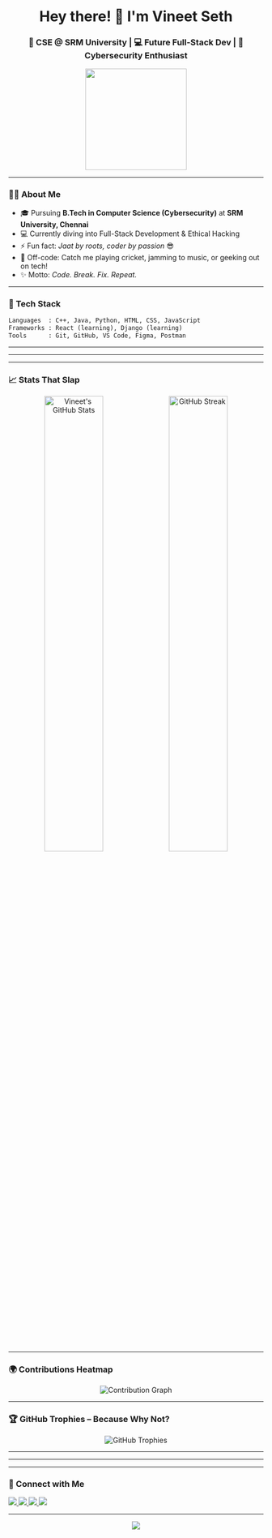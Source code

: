 <h1 align="center">Hey there! 👋 I'm Vineet Seth</h1>
<h3 align="center">🚀 CSE @ SRM University | 💻 Future Full-Stack Dev | 🔐 Cybersecurity Enthusiast</h3>

<p align="center">
  <img src="https://media.giphy.com/media/du3J3cXyzhj75IOgvA/giphy.gif" width="200" />
</p>

---

### 👨‍💻 About Me
- 🎓 Pursuing **B.Tech in Computer Science (Cybersecurity)** at **SRM University, Chennai**  
- 💻 Currently diving into Full-Stack Development & Ethical Hacking  
- ⚡ Fun fact: *Jaat by roots, coder by passion* 😎  
- 🏏 Off-code: Catch me playing cricket, jamming to music, or geeking out on tech!  
- ✨ Motto: *Code. Break. Fix. Repeat.*

---

### 🚀 Tech Stack
```html
Languages  : C++, Java, Python, HTML, CSS, JavaScript  
Frameworks : React (learning), Django (learning)  
Tools      : Git, GitHub, VS Code, Figma, Postman
```

---

---

---

### 📈 Stats That Slap

<p align="center">
  <img src="https://github-readme-stats.vercel.app/api?username=Vineet2511SRM&show_icons=true&count_private=true&hide_border=true&theme=radical&title_color=fe428e&icon_color=ffe600" alt="Vineet's GitHub Stats" width="48%"/>
  <img src="https://github-readme-streak-stats.herokuapp.com/?user=Vineet2511SRM&hide_border=true&theme=radical&background=0D1117&currStreakLabel=ff4c61" alt="GitHub Streak" width="48%"/>
</p>

---

### 🌍 Contributions Heatmap

<p align="center">
  <img src="https://github-readme-activity-graph.vercel.app/graph?username=Vineet2511SRM&theme=high-contrast&area=true&hide_border=true" alt="Contribution Graph"/>
</p>

---

### 🏆 GitHub Trophies – Because Why Not?

<p align="center">
  <img src="https://github-profile-trophy.vercel.app/?username=Vineet2511SRM&theme=darkhub&no-frame=true&no-bg=true&title=Stars,Commits,Followers,PullRequest,Issues,Repositories" alt="GitHub Trophies"/>
</p>

---


---

---

### 🔗 Connect with Me
<p>
  <a href="mailto:emperorvineet7@gmail.com" target="_blank">
    <img src="https://img.shields.io/badge/Email-emperorvineet7@gmail.com-red?style=for-the-badge&logo=gmail" />
  </a>
  <a href="https://github.com/Vineet2511SRM" target="_blank">
    <img src="https://img.shields.io/badge/GitHub-Vineet2511SRM-000?style=for-the-badge&logo=github" />
  </a>
  <a href="https://www.linkedin.com/in/vineet-seth-92a09532b/" target="_blank">
    <img src="https://img.shields.io/badge/LinkedIn-Vineet%20Seth-blue?style=for-the-badge&logo=linkedin" />
  </a>
  <a href="https://www.instagram.com/vineet__seth/" target="_blank">
    <img src="https://img.shields.io/badge/Instagram-@vineet__seth-E4405F?style=for-the-badge&logo=instagram&logoColor=white" />
  </a>
</p>

---

<p align="center">
  <img src="https://readme-typing-svg.demolab.com?font=Fira+Code&size=22&pause=1000&center=true&vCenter=true&width=440&lines=Full-Stack+Dev+in+the+Making...;Cybersecurity+Enthusiast+%F0%9F%94%90;Always+Learning+%F0%9F%93%9A;Code.+Break.+Fix.+Repeat."/>
</p>
